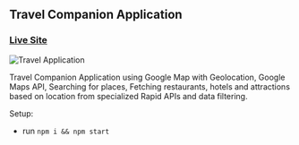 ## Travel Companion Application

### [Live Site]()

![Travel Application](https://i.ibb.co/v3Tr258/travel.png)

Travel Companion Application using Google Map with Geolocation, Google Maps API, Searching for places, Fetching restaurants, hotels and attractions based on location from specialized Rapid APIs and data filtering.

Setup:
- run ```npm i && npm start```
